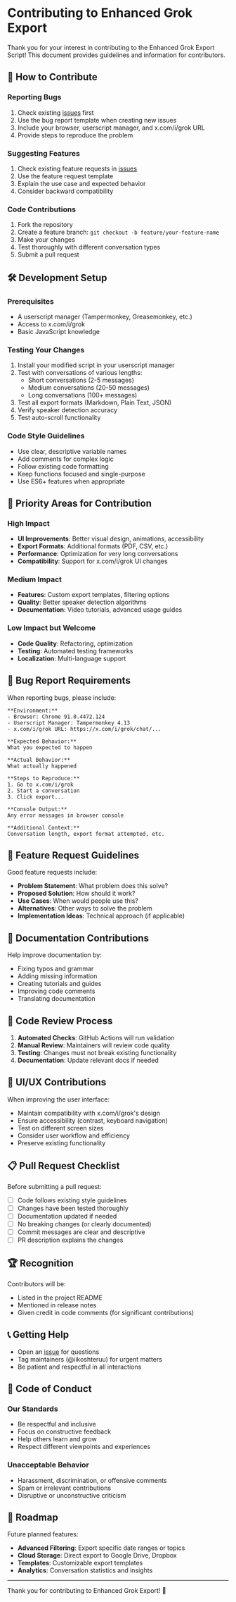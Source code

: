 # Contributing to Enhanced Grok Export

Thank you for your interest in contributing to the Enhanced Grok Export Script! This document provides guidelines and information for contributors.

## 🚀 How to Contribute

### Reporting Bugs
1. Check existing [issues](https://github.com/iikoshteruu/enhanced-Grok-export/issues) first
2. Use the bug report template when creating new issues
3. Include your browser, userscript manager, and x.com/i/grok URL
4. Provide steps to reproduce the problem

### Suggesting Features
1. Check existing feature requests in [issues](https://github.com/iikoshteruu/enhanced-Grok-export/issues)
2. Use the feature request template
3. Explain the use case and expected behavior
4. Consider backward compatibility

### Code Contributions
1. Fork the repository
2. Create a feature branch: `git checkout -b feature/your-feature-name`
3. Make your changes
4. Test thoroughly with different conversation types
5. Submit a pull request

## 🛠 Development Setup

### Prerequisites
- A userscript manager (Tampermonkey, Greasemonkey, etc.)
- Access to x.com/i/grok
- Basic JavaScript knowledge

### Testing Your Changes
1. Install your modified script in your userscript manager
2. Test with conversations of various lengths:
   - Short conversations (2-5 messages)
   - Medium conversations (20-50 messages)
   - Long conversations (100+ messages)
3. Test all export formats (Markdown, Plain Text, JSON)
4. Verify speaker detection accuracy
5. Test auto-scroll functionality

### Code Style Guidelines
- Use clear, descriptive variable names
- Add comments for complex logic
- Follow existing code formatting
- Keep functions focused and single-purpose
- Use ES6+ features when appropriate

## 🎯 Priority Areas for Contribution

### High Impact
- **UI Improvements**: Better visual design, animations, accessibility
- **Export Formats**: Additional formats (PDF, CSV, etc.)
- **Performance**: Optimization for very long conversations
- **Compatibility**: Support for x.com/i/grok UI changes

### Medium Impact
- **Features**: Custom export templates, filtering options
- **Quality**: Better speaker detection algorithms
- **Documentation**: Video tutorials, advanced usage guides

### Low Impact but Welcome
- **Code Quality**: Refactoring, optimization
- **Testing**: Automated testing frameworks
- **Localization**: Multi-language support

## 🐛 Bug Report Requirements

When reporting bugs, please include:

```
**Environment:**
- Browser: Chrome 91.0.4472.124
- Userscript Manager: Tampermonkey 4.13
- x.com/i/grok URL: https://x.com/i/grok/chat/...

**Expected Behavior:**
What you expected to happen

**Actual Behavior:**
What actually happened

**Steps to Reproduce:**
1. Go to x.com/i/grok
2. Start a conversation
3. Click export...

**Console Output:**
Any error messages in browser console

**Additional Context:**
Conversation length, export format attempted, etc.
```

## 🌟 Feature Request Guidelines

Good feature requests include:
- **Problem Statement**: What problem does this solve?
- **Proposed Solution**: How should it work?
- **Use Cases**: When would people use this?
- **Alternatives**: Other ways to solve the problem
- **Implementation Ideas**: Technical approach (if applicable)

## 📝 Documentation Contributions

Help improve documentation by:
- Fixing typos and grammar
- Adding missing information
- Creating tutorials and guides
- Improving code comments
- Translating documentation

## 🔧 Code Review Process

1. **Automated Checks**: GitHub Actions will run validation
2. **Manual Review**: Maintainers will review code quality
3. **Testing**: Changes must not break existing functionality
4. **Documentation**: Update relevant docs if needed

## 🎨 UI/UX Contributions

When improving the user interface:
- Maintain compatibility with x.com/i/grok's design
- Ensure accessibility (contrast, keyboard navigation)
- Test on different screen sizes
- Consider user workflow and efficiency
- Preserve existing functionality

## 📋 Pull Request Checklist

Before submitting a pull request:
- [ ] Code follows existing style guidelines
- [ ] Changes have been tested thoroughly
- [ ] Documentation updated if needed
- [ ] No breaking changes (or clearly documented)
- [ ] Commit messages are clear and descriptive
- [ ] PR description explains the changes

## 🏆 Recognition

Contributors will be:
- Listed in the project README
- Mentioned in release notes
- Given credit in code comments (for significant contributions)

## 📞 Getting Help

- Open an [issue](https://github.com/iikoshteruu/enhanced-Grok-export/issues) for questions
- Tag maintainers (@iikoshteruu) for urgent matters
- Be patient and respectful in all interactions

## 📜 Code of Conduct

### Our Standards
- Be respectful and inclusive
- Focus on constructive feedback
- Help others learn and grow
- Respect different viewpoints and experiences

### Unacceptable Behavior
- Harassment, discrimination, or offensive comments
- Spam or irrelevant contributions
- Disruptive or unconstructive criticism

## 🎯 Roadmap

Future planned features:
- **Advanced Filtering**: Export specific date ranges or topics
- **Cloud Storage**: Direct export to Google Drive, Dropbox
- **Templates**: Customizable export templates
- **Analytics**: Conversation statistics and insights

---

Thank you for contributing to Enhanced Grok Export! 🚀
